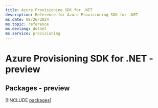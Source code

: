 ```yaml
---
title: Azure Provisioning SDK for .NET
description: Reference for Azure Provisioning SDK for .NET
ms.date: 08/26/2024
ms.topic: reference
ms.devlang: dotnet
ms.service: provisioning
---
```

# Azure Provisioning SDK for .NET - preview
## Packages - preview
[!INCLUDE [packages](provisioning-index.md)]